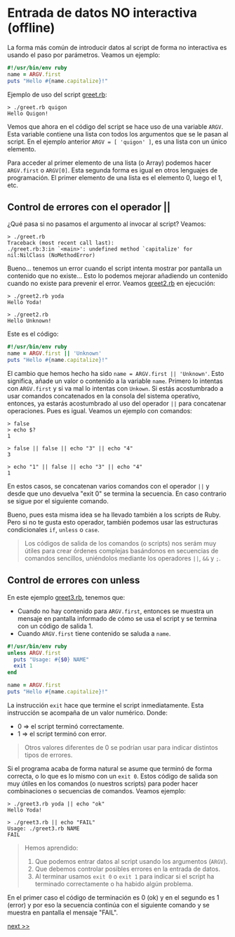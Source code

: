 
# Entrada de datos NO interactiva (offline)

La forma más común de introducir datos al script de forma no interactiva es usando el paso por parámetros. Veamos un ejemplo:

```ruby
#!/usr/bin/env ruby
name = ARGV.first
puts "Hello #{name.capitalize}!"
```

Ejemplo de uso del script [greet.rb](example/greet.rb):
```
> ./greet.rb quigon
Hello Quigon!
```

Vemos que ahora en el código del script se hace uso de una variable `ARGV`. Esta variable contiene una lista con todos los argumentos que se le pasan al script. En el ejemplo anterior `ARGV = [ 'quigon' ]`, es una lista con un único elemento.

Para acceder al primer elemento de una lista (o Array) podemos hacer `ARGV.first` o `ARGV[0]`. Esta segunda forma es igual en otros lenguajes de programación. El primer elemento de una lista es el elemento 0, luego el 1, etc.

## Control de errores con el operador ||

¿Qué pasa si no pasamos el argumento al invocar al script? Veamos:

```
> ./greet.rb
Traceback (most recent call last):
./greet.rb:3:in `<main>': undefined method `capitalize' for nil:NilClass (NoMethodError)
```

Bueno... tenemos un error cuando el script intenta mostrar por pantalla un contenido que no existe... Esto lo podemos mejorar añadiendo un contenido cuando no existe para prevenir el error. Veamos [greet2.rb](example/greet2.rb) en ejecución:

```
> ./greet2.rb yoda
Hello Yoda!

> ./greet2.rb
Hello Unknown!
```

Este es el código:
```ruby
#!/usr/bin/env ruby
name = ARGV.first || 'Unknown'
puts "Hello #{name.capitalize}!"
```

El cambio que hemos hecho ha sido `name = ARGV.first || 'Unknown'`. Esto significa, añade un valor o contenido a la variable `name`. Primero lo intentas con `ARGV.first` y si va mal lo intentas con `Unkown`. Si estás acostumbrado a usar comandos concatenados en la consola del sistema operativo, entonces, ya estarás acostumbrado al uso del operador `||` para concatenar operaciones. Pues es igual.
Veamos un ejemplo con comandos:

```
> false          
> echo $?
1

> false || false || echo "3" || echo "4"
3

> echo "1" || false || echo "3" || echo "4"
1
```

En estos casos, se concatenan varios comandos con el operador `||` y desde que uno devuelva "exit 0" se termina la secuencia. En caso contrario se sigue por el siguiente comando.

Bueno, pues esta misma idea se ha llevado también a los scripts de Ruby. Pero si no te gusta esto operador, también podemos usar las estructuras condicionales `if`, `unless` o `case`.

> Los códigos de salida de los comandos (o scripts) nos serám muy útiles para crear órdenes complejas basándonos en secuencias de comandos sencillos, uniéndolos mediante los operadores `||`, `&&` y `;`.

## Control de errores con unless

En este ejemplo [greet3.rb](example/greet3.rb), tenemos que:
* Cuando no hay contenido para `ARGV.first`, entonces se muestra un mensaje en pantalla informado de cómo se usa el script y se termina con un código de salida 1.
* Cuando `ARGV.first` tiene contenido se saluda a `name`.

```ruby
#!/usr/bin/env ruby
unless ARGV.first
  puts "Usage: #{$0} NAME"
  exit 1
end

name = ARGV.first
puts "Hello #{name.capitalize}!"
```

La instrucción `exit` hace que termine el script inmediatamente. Esta instrucción se acompaña de un valor numérico. Donde:
* 0 => el script terminó correctamente.
* 1 => el script terminó con error.

> Otros valores diferentes de 0 se podrían usar para indicar distintos tipos de errores.

Si el programa acaba de forma natural se asume que terminó de forma correcta, o lo que es lo mismo con un `exit 0`. Estos código de salida son muy útiles en los comandos (o nuestros scripts) para poder hacer combinaciones o secuencias de comandos. Veamos ejemplo:

```
> ./greet3.rb yoda || echo "ok"
Hello Yoda!

> ./greet3.rb || echo "FAIL"   
Usage: ./greet3.rb NAME
FAIL
```

> Hemos aprendido:
> 1. Que podemos entrar datos al script usando los argumentos (`ARGV`).
> 2. Que debemos controlar posibles errores en la entrada de datos.
> 3. Al terminar usamos `exit 0` o `exit 1` para indicar si el script ha terminado correctamente o ha habido algún problema.


En el primer caso el código de terminación es 0 (ok) y en el segundo es 1 (error) y por eso la secuencia continúa con el siguiente comando y se muestra en pantalla el mensaje "FAIL".

[next >>](entrada-de-numeros.md)
